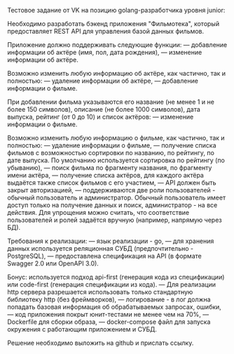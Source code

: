 Тестовое задание от VK на позицию golang-разработчика уровня junior:

Необходимо разработать бэкенд приложения "Фильмотека", который предоставляет REST API для управления базой данных фильмов.


Приложение должно поддерживать следующие функции:
— добавление информации об актёре (имя, пол, дата рождения),
— изменение информации об актёре.


Возможно изменить любую информацию об актёре, как частично, так и полностью:
— удаление информации об актёре,
— добавление информации о фильме.


При добавлении фильма указываются его название (не менее 1 и не более 150 символов), описание (не более 1000 символов), дата выпуска, рейтинг (от 0 до 10) и список актёров:
— изменение информации о фильме.


Возможно изменить любую информацию о фильме, как частично, так и полностью:
— удаление информации о фильме,
— получение списка фильмов с возможностью сортировки по названию, по рейтингу, по дате выпуска. По умолчанию используется сортировка по рейтингу (по убыванию),
— поиск фильма по фрагменту названия, по фрагменту имени актёра,
— получение списка актёров, для каждого актёра выдаётся также список фильмов с его участием,
— АРІ должен быть закрыт авторизацией,
— поддерживаются две роли пользователей - обычный пользователь и администратор. Обычный пользователь имеет доступ только на получение данных и поиск, администратор - на все
действия. Для упрощения можно считать, что соответствие пользователей и ролей задаётся вручную (например, напрямую через БД).


Требования к реализации:
— язык реализации - go,
— для хранения данных используется реляционная СУБД (предпочтительно - PostgreSQL),
— предоставлена спецификация на API (в формате Swagger 2.0 или OpenAPI 3.0).


Бонус: используется подход api-first (генерация кода из спецификации) или code-first (генерация спецификации из кода).
— Для реализации http сервера разрешается использовать только стандартную библиотеку http (без фреймворков),
— логирование - в лог должна попадать базовая информация об обрабатываемых запросах, ошибки,
— код приложения покрыт юнит-тестами не менее чем на 70%,
— Dockerfile для сборки образа,
— docker-compose файл для запуска окружения с работающим приложением и СУБД.


Решение необходимо выложить на github и прислать ссылку.

